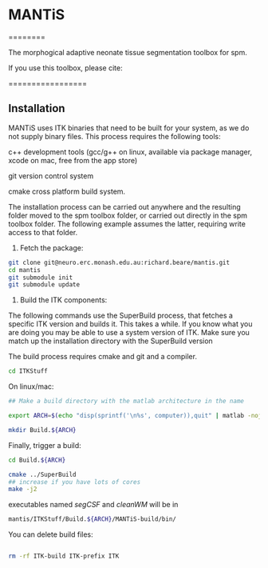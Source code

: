 # MANTiS
========

The morphogical adaptive neonate tissue segmentation toolbox for spm.

If you use this toolbox, please cite:


=================
## Installation

MANTiS uses ITK binaries that need to be built for your system, as we
do not supply binary files. This process requires the following tools:

c++ development tools (gcc/g++ on linux, available via package manager, xcode on mac, free from the app store)

git version control system

cmake cross platform build system.

The installation process can be carried out anywhere and the resulting
folder moved to the spm toolbox folder, or carried out directly in the
spm toolbox folder. The following example assumes the latter,
requiring write access to that folder.

1. Fetch the package:

```bash
git clone git@neuro.erc.monash.edu.au:richard.beare/mantis.git
cd mantis
git submodule init
git submodule update
```

1. Build the ITK components:

The following commands use the SuperBuild process, that fetches a
specific ITK version and builds it. This takes a while. If you know
what you are doing you may be able to use a system version of
ITK. Make sure you match up the installation directory with the
SuperBuild version

The build process requires cmake and git and a compiler.

```bash
cd ITKStuff
```

On linux/mac:
```bash
## Make a build directory with the matlab architecture in the name

export ARCH=$(echo "disp(sprintf('\n%s', computer)),quit" | matlab -nojvm -nodesktop -nosplash |tail -1)

mkdir Build.${ARCH} 
```

Finally, trigger a build:

```bash
cd Build.${ARCH}

cmake ../SuperBuild
## increase if you have lots of cores
make -j2
```

executables named _segCSF_ and _cleanWM_ will be in
```bash
mantis/ITKStuff/Build.${ARCH}/MANTiS-build/bin/
```

You can delete build files:

```bash

rm -rf ITK-build ITK-prefix ITK

```

